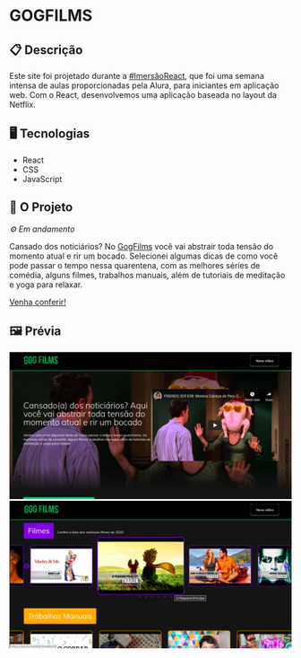 # GOGFILMS

## 📋 Descrição

Este site foi projetado durante a [#ImersãoReact](https://www.alura.com.br/imersao-react), que foi uma semana intensa de aulas proporcionadas pela Alura, para iniciantes em aplicação web. Com o React, desenvolvemos uma aplicação baseada no layout da Netflix.

## 🖥️ Tecnologias

- React
- CSS
- JavaScript


## 🎨 O Projeto
*⚙ Em andamento*

Cansado dos noticiários? No [GogFilms](http://gogfilms.vercel.app) você vai abstrair toda tensão do momento atual e rir um bocado.
Selecionei algumas dicas de como você pode passar o tempo nessa quarentena, com as melhores séries de comédia, alguns filmes, trabalhos manuais, além de tutoriais de meditação e yoga para relaxar.

[Venha conferir!](http://gogfilms.vercel.app) 

## 🖼️ Prévia

![](https://github.com/gabriela-ogoncalves/gogfilms/blob/master/imagensProjeto/01.png)
![](https://github.com/gabriela-ogoncalves/gogfilms/blob/master/imagensProjeto/02.png)
